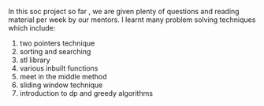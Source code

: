 In this soc project so far , we are given plenty of questions and reading material per week by our mentors. I learnt many problem solving techniques which include:
1. two pointers technique
2. sorting and searching
3. stl library
4. various inbuilt functions
5. meet in the middle method
6. sliding window technique
7. introduction to dp and greedy algorithms
